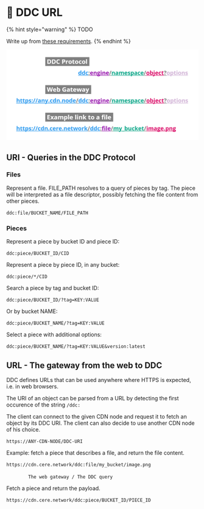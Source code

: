# 🔗 DDC URL

{% hint style="warning" %}
TODO

Write up from [these requirements](https://www.notion.so/cere/Architecture-of-DDC-software-2d6824916b394fa0bc20ff176525d0fc#c8397cdafc4d4f5a9ddd1072a87c189e).
{% endhint %}


![Structure of DDC URLs](<../../.gitbook/assets/DDC URL.png>)

## URI - Queries in the DDC Protocol

### Files

Represent a file. FILE_PATH resolves to a query of pieces by tag. The piece will be interpreted as a file descriptor, possibly fetching the file content from other pieces.

    ddc:file/BUCKET_NAME/FILE_PATH

### Pieces

Represent a piece by bucket ID and piece ID:

    ddc:piece/BUCKET_ID/CID

Represent a piece by piece ID, in any bucket:

    ddc:piece/*/CID

Search a piece by tag and bucket ID:

    ddc:piece/BUCKET_ID/?tag=KEY:VALUE

Or by bucket NAME:

    ddc:piece/BUCKET_NAME/?tag=KEY:VALUE

Select a piece with additional options:

    ddc:piece/BUCKET_NAME/?tag=KEY:VALUE&version:latest


## URL - The gateway from the web to DDC

DDC defines URLs that can be used anywhere where HTTPS is expected, i.e. in web browsers.

The URI of an object can be parsed from a URL by detecting the first occurence of the string `/ddc:`

The client can connect to the given CDN node and request it to fetch an object by its DDC URI. The client can also decide to use another CDN node of his choice.

    https://ANY-CDN-NODE/DDC-URI

Example: fetch a piece that describes a file, and return the file content.

    https://cdn.cere.network/ddc:file/my_bucket/image.png

            The web gateway / The DDC query

Fetch a piece and return the payload.

    https://cdn.cere.network/ddc:piece/BUCKET_ID/PIECE_ID
